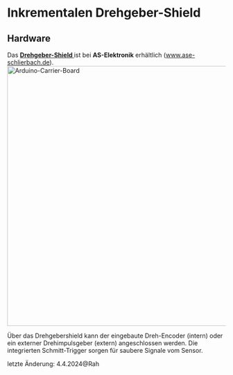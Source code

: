 # Inkrementalen Drehgeber-Shield
## Hardware
Das **<a href="https://ase-schlierbach.de/produkt/drehgeber-shield/" target="_blank"> Drehgeber-Shield </a>** ist bei **AS-Elektronik** erhältlich (www.ase-schlierbach.de).
<img src="https://github.com/feslehrer/FA205/assets/24614659/6fe745e1-f1b7-42bd-aa3e-b300a738bb4a" alt="Arduino-Carrier-Board" width="600">

Über das Drehgebershield kann der eingebaute Dreh-Encoder (intern) oder ein externer Drehimpulsgeber (extern) angeschlossen werden. Die integrierten Schmitt-Trigger sorgen für saubere Signale vom Sensor.

letzte Änderung:
4.4.2024@Rah
